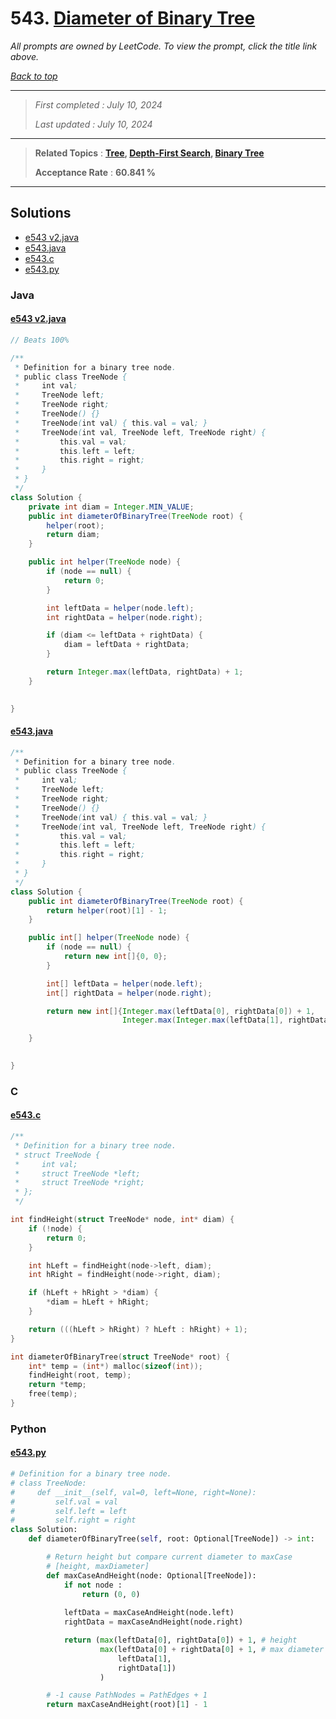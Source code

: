# 543. [Diameter of Binary Tree](<https://leetcode.com/problems/diameter-of-binary-tree>)

*All prompts are owned by LeetCode. To view the prompt, click the title link above.*

*[Back to top](<../README.md>)*

------

> *First completed : July 10, 2024*
>
> *Last updated : July 10, 2024*

------

> **Related Topics** : **[Tree](<by_topic/Tree.md>), [Depth-First Search](<by_topic/Depth-First Search.md>), [Binary Tree](<by_topic/Binary Tree.md>)**
>
> **Acceptance Rate** : **60.841 %**

------

## Solutions

- [e543 v2.java](<../my-submissions/e543 v2.java>)
- [e543.java](<../my-submissions/e543.java>)
- [e543.c](<../my-submissions/e543.c>)
- [e543.py](<../my-submissions/e543.py>)
### Java
#### [e543 v2.java](<../my-submissions/e543 v2.java>)
```Java
// Beats 100% 

/**
 * Definition for a binary tree node.
 * public class TreeNode {
 *     int val;
 *     TreeNode left;
 *     TreeNode right;
 *     TreeNode() {}
 *     TreeNode(int val) { this.val = val; }
 *     TreeNode(int val, TreeNode left, TreeNode right) {
 *         this.val = val;
 *         this.left = left;
 *         this.right = right;
 *     }
 * }
 */
class Solution {
    private int diam = Integer.MIN_VALUE;
    public int diameterOfBinaryTree(TreeNode root) {
        helper(root);
        return diam;
    }

    public int helper(TreeNode node) {
        if (node == null) {
            return 0;
        }

        int leftData = helper(node.left);
        int rightData = helper(node.right);

        if (diam <= leftData + rightData) {
            diam = leftData + rightData;
        }

        return Integer.max(leftData, rightData) + 1;
    }

    
}
```

#### [e543.java](<../my-submissions/e543.java>)
```Java
/**
 * Definition for a binary tree node.
 * public class TreeNode {
 *     int val;
 *     TreeNode left;
 *     TreeNode right;
 *     TreeNode() {}
 *     TreeNode(int val) { this.val = val; }
 *     TreeNode(int val, TreeNode left, TreeNode right) {
 *         this.val = val;
 *         this.left = left;
 *         this.right = right;
 *     }
 * }
 */
class Solution {
    public int diameterOfBinaryTree(TreeNode root) {
        return helper(root)[1] - 1;
    }

    public int[] helper(TreeNode node) {
        if (node == null) {
            return new int[]{0, 0};
        }

        int[] leftData = helper(node.left);
        int[] rightData = helper(node.right);

        return new int[]{Integer.max(leftData[0], rightData[0]) + 1,
                         Integer.max(Integer.max(leftData[1], rightData[1]), leftData[0] + rightData[0] + 1)};

    }

    
}
```

### C
#### [e543.c](<../my-submissions/e543.c>)
```C
/**
 * Definition for a binary tree node.
 * struct TreeNode {
 *     int val;
 *     struct TreeNode *left;
 *     struct TreeNode *right;
 * };
 */

int findHeight(struct TreeNode* node, int* diam) {
    if (!node) {
        return 0;
    }

    int hLeft = findHeight(node->left, diam);
    int hRight = findHeight(node->right, diam);

    if (hLeft + hRight > *diam) {
        *diam = hLeft + hRight;
    }

    return (((hLeft > hRight) ? hLeft : hRight) + 1);
} 

int diameterOfBinaryTree(struct TreeNode* root) {
    int* temp = (int*) malloc(sizeof(int));
    findHeight(root, temp);
    return *temp;
    free(temp);
}
```

### Python
#### [e543.py](<../my-submissions/e543.py>)
```Python
# Definition for a binary tree node.
# class TreeNode:
#     def __init__(self, val=0, left=None, right=None):
#         self.val = val
#         self.left = left
#         self.right = right
class Solution:
    def diameterOfBinaryTree(self, root: Optional[TreeNode]) -> int:

        # Return height but compare current diameter to maxCase
        # [height, maxDiameter]
        def maxCaseAndHeight(node: Optional[TreeNode]):
            if not node :
                return (0, 0)
            
            leftData = maxCaseAndHeight(node.left)
            rightData = maxCaseAndHeight(node.right)

            return (max(leftData[0], rightData[0]) + 1, # height
                    max(leftData[0] + rightData[0] + 1, # max diameter
                        leftData[1], 
                        rightData[1])
                    )

        # -1 cause PathNodes = PathEdges + 1
        return maxCaseAndHeight(root)[1] - 1


```

